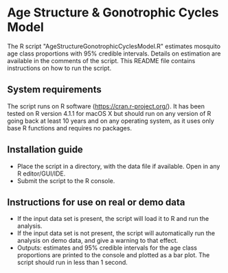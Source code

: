 # Age Structure & Gonotrophic Cycles Model

The R script "AgeStructureGonotrophicCyclesModel.R" estimates mosquito age class proportions with
95% credible intervals. Details on estimation are available in the comments of the script. This
README file contains instructions on how to run the script.

## System requirements

The script runs on R software (https://cran.r-project.org/).
It has been tested on R version 4.1.1 for macOS X but should run on any version of R going back
at least 10 years and on any operating system, as it uses only base R functions and requires
no packages.

## Installation guide

- Place the script in a directory, with the data file if available. Open in any R editor/GUI/IDE.
- Submit the script to the R console.

## Instructions for use on real or demo data

- If the input data set is present, the script will load it to R and run the analysis.
- If the input data set is not present, the script will automatically run the analysis on demo data,
and give a warning to that effect.
- Outputs: estimates and 95% credible intervals for the age class proportions are printed to the
console and plotted as a bar plot. The script should run in less than 1 second.
